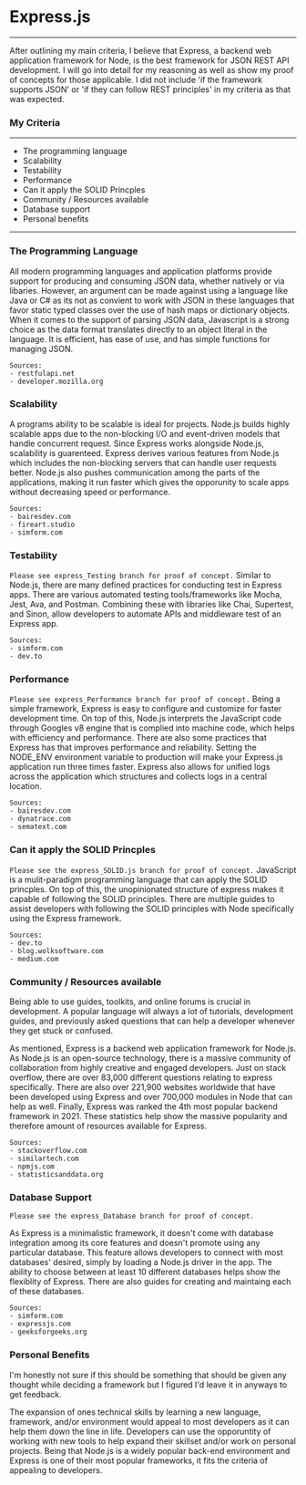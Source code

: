 # Express.js
---
After outlining my main criteria, I believe that Express, a backend web application framework for Node, is the best framework for JSON REST API development. I will go into detail for my reasoning as well as show my proof of concepts for those applicable. I did not include 'if the framework supports JSON' or 'if they can follow REST principles' in my criteria as that was expected.

### My Criteria
---
- The programming language
- Scalability
- Testability
- Performance
- Can it apply the SOLID Princples
- Community / Resources available
- Database support 
- Personal benefits
---

### The Programming Language
All modern programming languages and application platforms provide support for producing and consuming JSON data, whether natively or via libaries. However, an argument can be made against using a language like Java or C# as its not as convient to work with JSON in these languages that favor static typed classes over the use of hash maps or dictionary objects. 
When it comes to the support of parsing JSON data, Javascript is a strong choice as the data format translates directly to an object literal in the language. It is efficient, has ease of use, and has simple functions for managing JSON.
```
Sources:
- restfulapi.net
- developer.mozilla.org
```


### Scalability
A programs ability to be scalable is ideal for projects. Node.js builds highly scalable apps due to the non-blocking I/O and event-driven models that handle concurrent request. Since Express works alongside Node.js, scalability is guarenteed. Express derives various features from Node.js which includes the non-blocking servers that can handle user requests better. Node.js also pushes communication among the parts of the applications, making it run faster which gives the opporunity to scale apps without decreasing speed or performance. 
```
Sources:
- bairesdev.com
- fireart.studio
- simform.com
```
### Testability
`Please see express_Testing branch for proof of concept.`
Similar to Node.js, there are many defined practices for conducting test in Express apps. There are various automated testing tools/frameworks like Mocha, Jest, Ava, and Postman. Combining these with libraries like Chai, Supertest, and Sinon, allow developers to automate APIs and middleware test of an Express app. 
```
Sources:
- simform.com
- dev.to
```

### Performance
`Please see express_Performance branch for proof of concept.`
Being a simple framework, Express is easy to configure and customize for faster development time. On top of this, Node.js interprets the JavaScript code through Googles v8 engine that is complied into machine code, which helps with efficiency and performance. There are also some practices that Express has that improves performance and reliability. Setting the NODE_ENV environment variable to production will make your Express.js application run three times faster. Express also allows for unified logs across the application which structures and collects logs in a central location. 
```
Sources:
- bairesdev.com
- dynatrace.com
- sematext.com 
```

### Can it apply the SOLID Princples
`Please see the express_SOLID.js branch for proof of concept.`
JavaScript is a mulit-paradigm programming language that can apply the SOLID princples. On top of this, the unopinionated structure of express makes it capable of following the SOLID principles. There are multiple guides to assist developers with following the SOLID principles with Node specifically using the Express framework.
```
Sources:
- dev.to
- blog.wolksoftware.com
- medium.com
```


### Community / Resources available
Being able to use guides, toolkits, and online forums is crucial in development. A popular language will always a lot of tutorials, development guides, and previously asked questions that can help a developer whenever they get stuck or confused.

As mentioned, Express is a backend web application framework for Node.js. As Node.js is an open-source technology, there is a massive community of collaboration from highly creative and engaged developers. Just on stack overflow, there are over 83,000 different questions relating to express specifically. There are also over 221,900 websites worldwide that have been developed using Express and over 700,000 modules in Node that can help as well. Finally, Express was ranked the 4th most popular backend framework  in 2021. These statistics help show the massive popularity and therefore amount of resources available for Express.
```
Sources:
- stackoverflow.com
- similartech.com
- npmjs.com
- statisticsanddata.org
```

### Database Support
`Please see the express_Database branch for proof of concept.`

As Express is a minimalistic framework, it doesn't come with database integration among its core features and doesn't promote using any particular database. This feature allows developers to connect with most databases' desired, simply by loading a Node.js driver in the app. The ability to choose between at least 10 different databases helps show the flexiblity of Express. There are also guides for creating and maintaing each of these databases. 
```
Sources:
- simform.com
- expressjs.com
- geeksforgeeks.org
```

### Personal Benefits
I'm honestly not sure if this should be something that should be given any thought while deciding a framework but I figured I'd leave it in anyways to get feedback.

The expansion of ones technical skills by learning a new language, framework, and/or environment would appeal to most developers as it can help them down the line in life. Developers can use the opporuntity of working with new tools to help expand their skillset and/or work on personal projects. Being that Node.js is a widely popular back-end environment and Express is one of their most popular frameworks, it fits the criteria of appealing to developers.  
